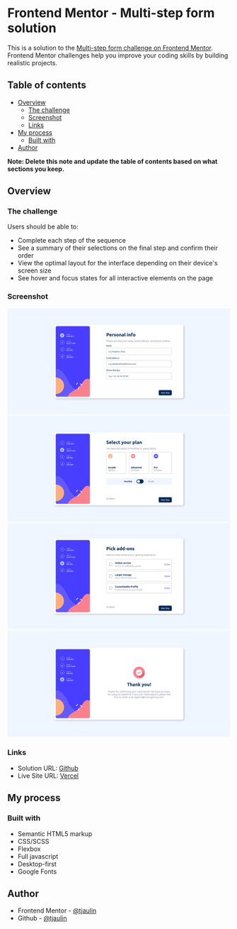 # Frontend Mentor - Multi-step form solution

This is a solution to the [Multi-step form challenge on Frontend Mentor](https://www.frontendmentor.io/challenges/multistep-form-YVAnSdqQBJ). Frontend Mentor challenges help you improve your coding skills by building realistic projects. 

## Table of contents

- [Overview](#overview)
  - [The challenge](#the-challenge)
  - [Screenshot](#screenshot)
  - [Links](#links)
- [My process](#my-process)
  - [Built with](#built-with)
- [Author](#author)

**Note: Delete this note and update the table of contents based on what sections you keep.**

## Overview

### The challenge

Users should be able to:

- Complete each step of the sequence
- See a summary of their selections on the final step and confirm their order
- View the optimal layout for the interface depending on their device's screen size
- See hover and focus states for all interactive elements on the page

### Screenshot

![](./screenshots/screenshot1.png)
![](./screenshots/screenshot2.png)
![](./screenshots/screenshot3.png)
![](./screenshots/screenshot4.png)

### Links

- Solution URL: [Github](https://github.com/tjaulin/mutli-step-form)
- Live Site URL: [Vercel](https://mutli-step-form.vercel.app/)

## My process

### Built with

- Semantic HTML5 markup
- CSS/SCSS
- Flexbox
- Full javascript
- Desktop-first
- Google Fonts

## Author

- Frontend Mentor - [@tjaulin](https://www.frontendmentor.io/profile/tjaulin)
- Github - [@tjaulin](https://github.com/tjaulin)

